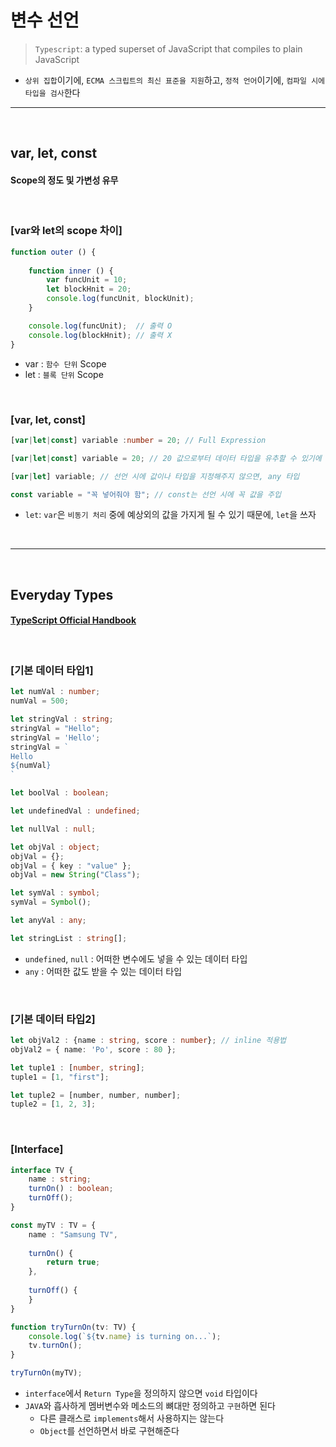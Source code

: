 # 변수 선언
> `Typescript`: a typed superset of JavaScript that compiles to plain JavaScript
* `상위 집합`이기에, `ECMA 스크립트의 최신 표준을 지원`하고, `정적 언어`이기에, `컴파일 시에 타입을 검사`한다

<hr>
<br>

## var, let, const

#### Scope의 정도 및 가변성 유무

<br>

### [var와 let의 scope 차이]

```typescript
function outer () {
    
    function inner () {
        var funcUnit = 10;
        let blockHnit = 20;
        console.log(funcUnit, blockUnit);
    }

    console.log(funcUnit);  // 출력 O
    console.log(blockHnit); // 출력 X
}
```
* var : `함수 단위` Scope
* let : `블록 단위` Scope

<br>

### [var, let, const]

```typescript
[var|let|const] variable :number = 20; // Full Expression

[var|let|const] variable = 20; // 20 값으로부터 데이터 타입을 유추할 수 있기에 생략 가능

[var|let] variable; // 선언 시에 값이나 타입을 지정해주지 않으면, any 타입

const variable = "꼭 넣어줘야 함"; // const는 선언 시에 꼭 값을 주입
```
* `let`: `var`은 `비동기 처리` 중에 예상외의 값을 가지게 될 수 있기 때문에, `let`을 쓰자

<br>
<hr>
<br>

## Everyday Types

#### [TypeScript Official Handbook](https://www.typescriptlang.org/docs/handbook/2/everyday-types.html)

<br>

### [기본 데이터 타입1]

```typescript
let numVal : number;
numVal = 500;

let stringVal : string;
stringVal = "Hello";
stringVal = 'Hello';
stringVal = `
Hello
${numVal}
`

let boolVal : boolean;

let undefinedVal : undefined;

let nullVal : null;

let objVal : object;
objVal = {};
objVal = { key : "value" };
objVal = new String("Class");

let symVal : symbol;
symVal = Symbol();

let anyVal : any;

let stringList : string[]; 
```
* `undefined`, `null` : 어떠한 변수에도 넣을 수 있는 데이터 타입
* `any` : 어떠한 값도 받을 수 있는 데이터 타입 

<br>

### [기본 데이터 타입2]

```typescript
let objVal2 : {name : string, score : number}; // inline 적용법
objVal2 = { name: 'Po', score : 80 };

let tuple1 : [number, string]; 
tuple1 = [1, "first"];

let tuple2 = [number, number, number];
tuple2 = [1, 2, 3];
```

<br>

### [Interface]
```TypeScript
interface TV {
    name : string;
    turnOn() : boolean;
    turnOff();
}

const myTV : TV = {
    name : "Samsung TV",
    
    turnOn() {
        return true;
    },
    
    turnOff() {
    }
}

function tryTurnOn(tv: TV) {
    console.log(`${tv.name} is turning on...`);
    tv.turnOn();
}

tryTurnOn(myTV);

```
* `interface`에서 `Return Type`을 정의하지 않으면 `void` 타입이다
* `JAVA`와 흡사하게 멤버변수와 메소드의 뼈대만 정의하고 `구현`하면 된다
  * 다른 클래스로 `implements`해서 사용하지는 않는다
  * `Object`를 선언하면서 바로 구현해준다
